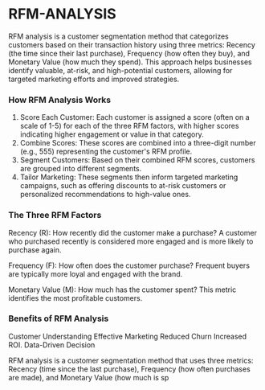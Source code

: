 # RFM-ANALYSIS

RFM analysis is a customer segmentation method that categorizes customers based on their transaction history using three metrics: Recency (the time since their last purchase), Frequency (how often they buy), and Monetary Value (how much they spend). This approach helps businesses identify valuable, at-risk, and high-potential customers, allowing for targeted marketing efforts and improved strategies.  


### How RFM Analysis Works
1. Score Each Customer: Each customer is assigned a score (often on a scale of 1-5) for each of the three RFM factors, with higher scores indicating higher engagement or value in that category. 
2. Combine Scores: These scores are combined into a three-digit number (e.g., 555) representing the customer's RFM profile. 
3. Segment Customers: Based on their combined RFM scores, customers are grouped into different segments. 
4. Tailor Marketing: These segments then inform targeted marketing campaigns, such as offering discounts to at-risk customers or personalized recommendations to high-value ones. 


### The Three RFM Factors
Recency (R): How recently did the customer make a purchase?
A customer who purchased recently is considered more engaged and is more likely to purchase again. 

Frequency (F): How often does the customer purchase? 
Frequent buyers are typically more loyal and engaged with the brand. 

Monetary Value (M): How much has the customer spent? 
This metric identifies the most profitable customers. 


### Benefits of RFM Analysis
Customer Understanding
Effective Marketing 
Reduced Churn
Increased ROI. 
Data-Driven Decision 



RFM analysis is a customer segmentation method that uses three metrics: Recency (time since the last purchase), Frequency (how often purchases are made), and Monetary Value (how much is sp
